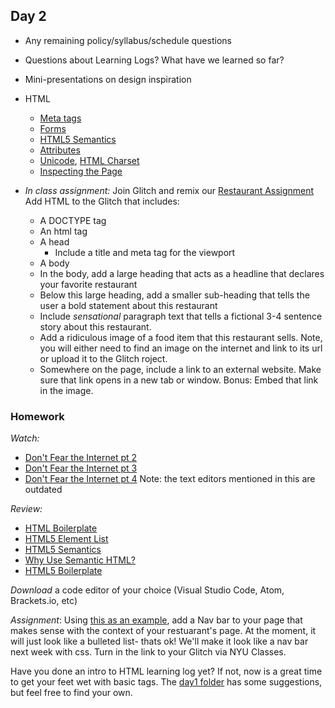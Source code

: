 ## Day 2

* Any remaining policy/syllabus/schedule questions

* Questions about Learning Logs? What have we learned so far?

* Mini-presentations on design inspiration

* HTML
  * [Meta tags](https://www.w3schools.com/tags/tag_meta.asp)
  * [Forms](https://htmldog.com/guides/html/beginner/forms/)
  * [HTML5 Semantics](http://diveintohtml5.info/semantics.html) 
  * [Attributes](https://www.geeksforgeeks.org/html-attributes/)
  * [Unicode](https://home.unicode.org/basic-info/overview/]),  [HTML Charset](https://www.w3schools.com/html/html_charset.asp)
  * [Inspecting the Page](https://developers.google.com/web/tools/chrome-devtools/dom/)
  
* *In class assignment:*
Join Glitch and remix our [Restaurant Assignment](https://glitch.com/edit/#!/ima-fe-restaurant-assignment?path=index.html%3A1%3A0)
Add HTML to the Glitch that includes:
  * A DOCTYPE tag
  * An html tag
  * A head
    * Include a title and meta tag for the viewport
  * A body
  * In the body, add a large heading that acts as a headline that declares your favorite restaurant
  * Below this large heading, add a smaller sub-heading that tells the user a bold statement about this restaurant
  * Include *sensational* paragraph text that tells a fictional 3-4 sentence story about this restaurant.
  * Add a ridiculous image of a food item that this restaurant sells. Note, you will either need to find an image on the internet and link to its url or upload it to the Glitch roject.
  * Somewhere on the page, include a link to an external website. Make sure that link opens in a new tab or window. Bonus: Embed that link in the image.

### Homework

*Watch:* 
* [Don't Fear the Internet pt 2](http://www.dontfeartheinternet.com/02-html/)
* [Don't Fear the Internet pt 3](http://www.dontfeartheinternet.com/03-the-browser/)
* [Don't Fear the Internet pt 4](http://www.dontfeartheinternet.com/04-from-scratch/) Note: the text editors mentioned in this are outdated

*Review:*
* [HTML Boilerplate](https://github.com/callihiggins/IMA-FE/tree/master/02_sep8_day2/HTML_Boilerplate)
* [HTML5 Element List](https://developer.mozilla.org/en-US/docs/Web/Guide/HTML/HTML5/HTML5_element_list)	
* [HTML5 Semantics](http://diveintohtml5.info/semantics.html) 
* [Why Use Semantic HTML?](https://css-tricks.com/why-how-and-when-to-use-semantic-html-and-aria/)
* [HTML5 Boilerplate](http://html5boilerplate.com/)

*Download* a code editor of your choice (Visual Studio Code, Atom, Brackets.io, etc)

*Assignment*: Using [this as an example](https://codepen.io/callihiggins/pen/jOEjrPQ), add a Nav bar to your page that makes sense with the context of your restuarant's page. At the moment, it will just look like a bulleted list- thats ok! We'll make it look like a nav bar next week with css. Turn in the link to your Glitch via NYU Classes.

Have you done an intro to HTML learning log yet? If not, now is a great time to get your feet wet with basic tags. The [day1 folder](https://github.com/IDMNYU/DM-UY-2193-B/tree/master/01_jan29_day1) has some suggestions, but feel free to find your own.
